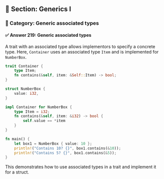 ## 📘 Section: Generics I  
### 🔹 Category: Generic associated types  
#### ✅ Answer 219: Generic associated types

A trait with an associated type allows implementors to specify a concrete type. Here, `Container` uses an associated type `Item` and is implemented for `NumberBox`.

```rust
trait Container {
    type Item;
    fn contains(&self, item: &Self::Item) -> bool;
}

struct NumberBox {
    value: i32,
}

impl Container for NumberBox {
    type Item = i32;
    fn contains(&self, item: &i32) -> bool {
        self.value == *item
    }
}

fn main() {
    let box1 = NumberBox { value: 10 };
    println!("Contains 10? {}", box1.contains(&10));
    println!("Contains 5? {}", box1.contains(&5));
}
```
This demonstrates how to use associated types in a trait and implement it for a struct.
